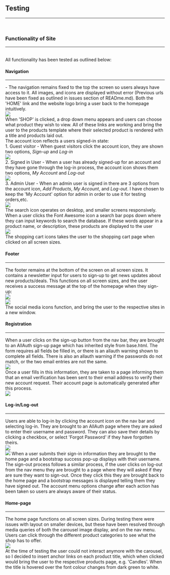 ## Testing
<hr>
<br>

### Functionality of Site
<hr>
<br>
All functionality has been tested as outlined below:
<br>

#### Navigation
<hr>
- The navigation remains fixed to the top the screen so users always have access to it. All images, and icons are displayed without error (Previous urls have been fixed as outlined in issues section of READme.md). Both the 'HOME' link and the website logo bring a user back to the homepage intuitively.
<br>
<img src="supporting_docs/flow/shop-navigation.png">
<br>
When 'SHOP' is clicked, a drop down menu appears and users can choose what product they wish to view. All of these links are working and bring the user to the products template where their selected product is rendered with a title and products laid out.
<br>
The account icon reflects a users signed-in state:
<br>
    1. Guest visitor - When guest visitors click the account icon, they are shown two options, <em>Sign-up</em> and <em>Log-in</em>
    <br>
    <img src="supporting_docs/flow/guest-user-menu.png">
    <br>
    2. Signed in User - When a user has already signed-up for an account and they have gone through the log-in process, the account icon shows them two options, <em>My Account</em> and <em>Log-out</em>
    <br>
    <img src="supporting_docs/flow/signed-in-user.png">
    <br>
    3. Admin User - When an admin user is signed in there are 3 options from the account icon, <em>Add Products</em>, <em>My Account</em>, and <em>Log-out</em>. I have chosen to keep the 'My Account' option for admin in order to use it for testing orders,etc.
    <br>
    <img src="supporting_docs/flow/admin-menu.png">
    <br>
The search icon operates on desktop, and smaller screens responsively. When a user clicks the Font Awesome icon a search bar pops down where they can input keywords to search the database. If these words appear in a product name, or description, these products are displayed to the user
<br>
<img src="supporting_docs/flow/search-bar-functionality.png">
<br>
The shopping cart icons takes the user to the shopping cart page when clicked on all screen sizes.
<br>

#### Footer
<hr>
The footer remains at the bottom of the screen on all screen sizes. It contains a newsletter input for users to sign-up to get news updates about new products/deals. This functions on all screen sizes, and the user receives a success message at the top of the homepage when they sign-up:
<br>
<img src="supporting_docs/flow/newsletter-input.png">
<br>
<img src="supporting_docs/flow/newsletter-success.png">
<br>
The social media icons function, and bring the user to the respective sites in a new window.
<br>

#### Registration
<hr>
When a user clicks on the sign-up button from the nav bar, they are brought to an AllAuth sign-up page which has inherited style from base.html. The form requires all fields be filled in, or there is an allauth warning shown to complete all fields. There is also an allauth warning if the passwords do not match, or the two email entries are not the same. 
<br>
<img src="supporting_docs/flow/sign-up-form.png">
<br>
Once a user fills in this information, they are taken to a page informing them that an email verification has been sent to their email address to verify their new account request. Their account page is automatically generated after this process.
<br>
<img src="supporting_docs/flow/verification-email-sent.png">
<br>

#### Log-in/Log-out
<hr>
Users are able to log-in by clicking the account icon on the nav bar and selecting log-in. They are brought to an AllAuth page where they are asked to enter their username and password. They can also save their details by clicking a checkbox, or select 'Forgot Password' if they have forgotten theirs. 
<br>
<img src="supporting_docs/flow/sign-in.png">
<br>
<img src="supporting_docs/flow/sign-in-success.png">
When a user submits their sign-in information they are brought to the home page and a bootstrap success pop-up displays with their username.
<br>
The sign-out process follows a similar process, if the user clicks on log-out from the nav menu they are brought to a page where they will asked if they are sure they want to sign-out. Once they click this they are brought back to the home page and a bootstrap messages is displayed telling them they have signed out. The account menu options change after each action has been taken so users are always aware of their status.
<br>

#### Home-page
<hr>
The home page functions on all screen sizes. During testing there were issues with layout on smaller devices, but these have been resolved through media queries of both the carousel image display, and on the nav menu. Users can click through the different product categories to see what the shop has to offer.
<br>
<img src="supporting_docs/design/homepage-carousel-slider.png">
<br>
At the time of testing the user could not interact anymore with the carousel, so I decided to insert anchor links on each product title, which when clicked would bring the user to the respective products page, e.g. 'Candles'. When the title is hovered over the font colour changes from dark green to white.



